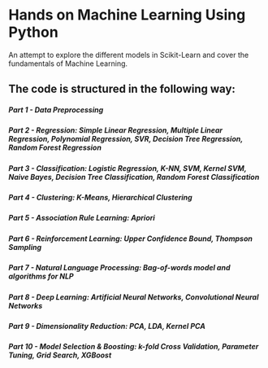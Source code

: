 # Hands on Machine Learning Using Python

An attempt to explore the different models in Scikit-Learn and cover the fundamentals of Machine Learning. 

## The code is structured in the following way:

##### *Part 1* - Data Preprocessing

##### *Part 2* - Regression: Simple Linear Regression, Multiple Linear Regression, Polynomial Regression, SVR, Decision Tree Regression, Random Forest Regression

##### *Part 3* - Classification: Logistic Regression, K-NN, SVM, Kernel SVM, Naive Bayes, Decision Tree Classification, Random Forest Classification
##### *Part 4* - Clustering: K-Means, Hierarchical Clustering
##### *Part 5* - Association Rule Learning: Apriori
##### *Part 6* - Reinforcement Learning: Upper Confidence Bound, Thompson Sampling
##### *Part 7* - Natural Language Processing: Bag-of-words model and algorithms for NLP
##### *Part 8* - Deep Learning: Artificial Neural Networks, Convolutional Neural Networks
##### *Part 9* - Dimensionality Reduction: PCA, LDA, Kernel PCA
##### *Part 10* - Model Selection & Boosting: k-fold Cross Validation, Parameter Tuning, Grid Search, XGBoost
